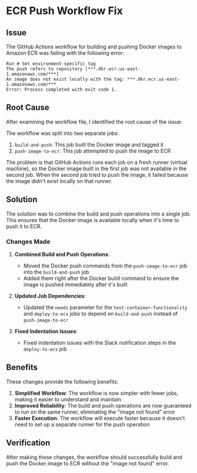 # ECR Push Workflow Fix

## Issue

The GitHub Actions workflow for building and pushing Docker images to Amazon ECR was failing with the following error:

```
Run # Set environment-specific tag
The push refers to repository [***.dkr.ecr.us-east-1.amazonaws.com/***]
An image does not exist locally with the tag: ***.dkr.ecr.us-east-1.amazonaws.com/***
Error: Process completed with exit code 1.
```

## Root Cause

After examining the workflow file, I identified the root cause of the issue:

The workflow was split into two separate jobs:
1. `build-and-push`: This job built the Docker image and tagged it
2. `push-image-to-ecr`: This job attempted to push the image to ECR

The problem is that GitHub Actions runs each job on a fresh runner (virtual machine), so the Docker image built in the first job was not available in the second job. When the second job tried to push the image, it failed because the image didn't exist locally on that runner.

## Solution

The solution was to combine the build and push operations into a single job. This ensures that the Docker image is available locally when it's time to push it to ECR.

### Changes Made

1. **Combined Build and Push Operations**:
   - Moved the Docker push commands from the `push-image-to-ecr` job into the `build-and-push` job
   - Added them right after the Docker build command to ensure the image is pushed immediately after it's built

2. **Updated Job Dependencies**:
   - Updated the `needs` parameter for the `test-container-functionality` and `deploy-to-ecs` jobs to depend on `build-and-push` instead of `push-image-to-ecr`

3. **Fixed Indentation Issues**:
   - Fixed indentation issues with the Slack notification steps in the `deploy-to-ecs` job

## Benefits

These changes provide the following benefits:

1. **Simplified Workflow**: The workflow is now simpler with fewer jobs, making it easier to understand and maintain
2. **Improved Reliability**: The build and push operations are now guaranteed to run on the same runner, eliminating the "image not found" error
3. **Faster Execution**: The workflow will execute faster because it doesn't need to set up a separate runner for the push operation

## Verification

After making these changes, the workflow should successfully build and push the Docker image to ECR without the "image not found" error.